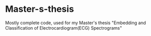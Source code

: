 # Master-s-thesis
Mostly complete code, used for my Master's thesis "Embedding and Classification of Electrocardiogram(ECG) Spectrograms"
